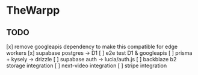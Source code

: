 # TheWarpp

## TODO

[x] remove googleapis dependency to make this compatible for edge workers
[x] supabase postgres -> D1
[ ] e2e test D1 & googleapis
[ ] prisma + kysely -> drizzle
[ ] supabase auth -> lucia/auth.js
[ ] backblaze b2 storage integration
[ ] next-video integration
[ ] stripe integration
